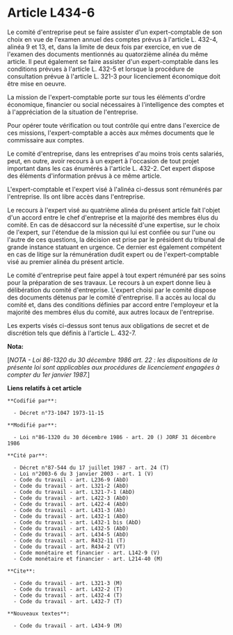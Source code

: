 # Article L434-6

Le comité d'entreprise peut se faire assister d'un expert-comptable de son choix en vue de l'examen annuel des comptes prévus
à l'article L. 432-4, alinéa 9 et 13, et, dans la limite de deux fois par exercice, en vue de l'examen des documents
mentionnés au quatorzième alinéa du même article. Il peut également se faire assister d'un expert-comptable dans les
conditions prévues à l'article L. 432-5 et lorsque la procédure de consultation prévue à l'article L. 321-3 pour licenciement
économique doit être mise en oeuvre.

La mission de l'expert-comptable porte sur tous les éléments d'ordre économique, financier ou social nécessaires à
l'intelligence des comptes et à l'appréciation de la situation de l'entreprise.

Pour opérer toute vérification ou tout contrôle qui entre dans l'exercice de ces missions, l'expert-comptable a accès aux
mêmes documents que le commissaire aux comptes.

Le comité d'entreprise, dans les entreprises d'au moins trois cents salariés, peut, en outre, avoir recours à un expert à
l'occasion de tout projet important dans les cas énumérés à l'article L. 432-2. Cet expert dispose des éléments d'information
prévus à ce même article.

L'expert-comptable et l'expert visé à l'alinéa ci-dessus sont rémunérés par l'entreprise. Ils ont libre accès dans
l'entreprise.

Le recours à l'expert visé au quatrième alinéa du présent article fait l'objet d'un accord entre le chef d'entreprise et la
majorité des membres élus du comité. En cas de désaccord sur la nécessité d'une expertise, sur le choix de l'expert, sur
l'étendue de la mission qui lui est confiée ou sur l'une ou l'autre de ces questions, la décision est prise par le président
du tribunal de grande instance statuant en urgence. Ce dernier est également compétent en cas de litige sur la rémunération
dudit expert ou de l'expert-comptable visé au premier alinéa du présent article.

Le comité d'entreprise peut faire appel à tout expert rémunéré par ses soins pour la préparation de ses travaux. Le recours à
un expert donne lieu à délibération du comité d'entreprise. L'expert choisi par le comité dispose des documents détenus par
le comité d'entreprise. Il a accès au local du comité et, dans des conditions définies par accord entre l'employeur et la
majorité des membres élus du comité, aux autres locaux de l'entreprise.

Les experts visés ci-dessus sont tenus aux obligations de secret et de discrétion tels que définis à l'article L. 432-7.

**Nota:**

[*NOTA - Loi 86-1320 du 30 décembre 1986 art. 22 : les dispositions de la présente loi sont applicables aux procédures de
licenciement engagées à compter du 1er janvier 1987.*]

**Liens relatifs à cet article**

	**Codifié par**:

	  - Décret n°73-1047 1973-11-15

	**Modifié par**:

	  - Loi n°86-1320 du 30 décembre 1986 - art. 20 () JORF 31 décembre 1986

	**Cité par**:

	  - Décret n°87-544 du 17 juillet 1987 - art. 24 (T)
	  - Loi n°2003-6 du 3 janvier 2003 - art. 1 (V)
	  - Code du travail - art. L236-9 (AbD)
	  - Code du travail - art. L321-2 (AbD)
	  - Code du travail - art. L321-7-1 (AbD)
	  - Code du travail - art. L422-3 (AbD)
	  - Code du travail - art. L422-4 (AbD)
	  - Code du travail - art. L431-3 (Ab)
	  - Code du travail - art. L432-1 (AbD)
	  - Code du travail - art. L432-1 bis (AbD)
	  - Code du travail - art. L432-5 (AbD)
	  - Code du travail - art. L434-5 (AbD)
	  - Code du travail - art. R432-11 (T)
	  - Code du travail - art. R434-2 (VT)
	  - Code monétaire et financier - art. L142-9 (V)
	  - Code monétaire et financier - art. L214-40 (M)

	**Cite**:

	  - Code du travail - art. L321-3 (M)
	  - Code du travail - art. L432-2 (T)
	  - Code du travail - art. L432-4 (T)
	  - Code du travail - art. L432-7 (T)

	**Nouveaux textes**:

	  - Code du travail - art. L434-9 (M)
